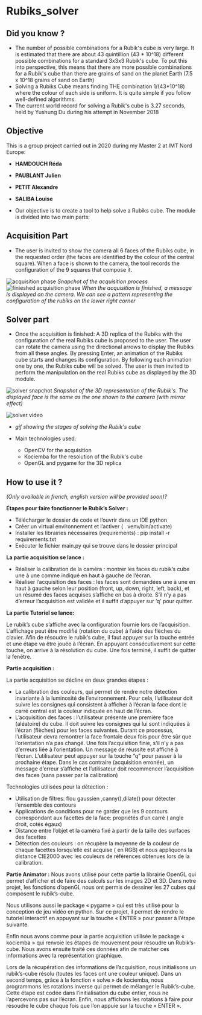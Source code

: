 # Rubiks_solver
## Did you know ? 
- The number of possible combinations for a Rubik's cube is very large. It is estimated that there are about 43 quintillion (43 * 10^18) different possible combinations for a standard 3x3x3 Rubik's cube. To put this into perspective, this means that there are more possible combinations for a Rubik's cube than there are grains of sand on the planet Earth (7.5 x 10^18 grains of sand on Earth)
- Solving a Rubiks Cube means finding THE combination 1/(43*10^18) where the colour of each side is uniform. It is quite simple if you follow well-defined algorithms.
- The current world record for solving a Rubik's cube is 3.27 seconds, held by Yushung Du during his attempt in November 2018
## Objective
This is a group project carried out in 2020 during my Master 2 at IMT Nord Europe: 
- **HAMDOUCH Réda**
- **PAUBLANT Julien**
- **PETIT Alexandre**
- **SALIBA Louise**

- Our objective is to create a tool to help solve a Rubiks cube. The module is divided into two main parts: 
## Acquisition Part
- The user is invited to show the camera all 6 faces of the Rubiks cube, in the requested order (the faces are identified by the colour of the central square). When a face is shown to the camera, the tool records the configuration of the 9 squares that compose it.


![acquisition phase](readme_imgs/acquisiton.png)
*Snapchot of the acquisition process*
![finieshed acquisition phase](readme_imgs/patron.png)
*When the acquisition is finished, a message is displayed on the camera. We can see a pattern representing the configuration of the rubiks on the lower right corner*

## Solver part
- Once the acquisition is finished: A 3D replica of the Rubiks with the configuration of the real Rubiks cube is proposed to the user. The user can rotate the camera using the directional arrows to display the Rubiks from all these angles. By pressing Enter, an animation of the Rubiks cube starts and changes its configuration. By following each animation one by one, the Rubiks cube will be solved. The user is then invited to perform the manipulation on the real Rubiks cube as displayed by the 3D module.

![solver snapchot](readme_imgs/solver.png)
*Snapshot of the 3D representation of the Rubik's. The displayed face is the same as the one shown to the camera (with mirror effect)*

![solver video](readme_imgs/solving2.gif)

- *gif showing the stages of solving the Rubik's cube*


- Main technologies used: 
    - OpenCV for the acquisition 
    - Kociemba for the resolution of the Rubik's cube
    - OpenGL and pygame for the 3D replica








## How to use it ?
*(Only available in french, english version will be provided soon)?*

**Étapes pour faire fonctionner le Rubik’s Solver :**

- Télécharger le dossier de code et l’ouvrir dans un IDE python
- Créer un virtual environnement et l’activer ( . venv/bin/activate)
- Installer les librairies nécessaires (requirements) : pip install -r requirements.txt
- Exécuter le fichier main.py qui se trouve dans le dossier principal 

**La partie acquisition se lance :**

- Réaliser la calibration de la caméra : montrer les faces du rubik’s cube une à une comme indiqué en haut à gauche de l’écran. 
- Réaliser l’acquisition des faces : les faces sont demandées une à une en haut à gauche selon leur position (front, up, down, right, left, back), et un résumé des faces acquises s’affiche en bas à droite. S’il n’y a pas d’erreur l’acquisition est validée et il suffit d’appuyer sur ‘q’ pour quitter. 

**La partie Tutoriel se lance:** 

Le rubik’s cube s’affiche avec la configuration fournie lors de l’acquisition. L’affichage peut être modifié (rotation du cube) à l’aide des flèches du clavier. 
Afin de résoudre le rubik’s cube, il faut appuyer sur la touche entrée et une étape va être jouée à l’écran. En appuyant consécutivement sur cette touche, on arrive à la résolution du cube. 
Une fois terminé, il suffit de quitter la fenêtre. 

**Partie acquisition :**

La partie acquisition se décline en deux grandes étapes : 
-	La calibration des couleurs, qui permet de rendre notre détection invariante à la luminosité de l’environnement. Pour cela, l’utilisateur doit suivre les consignes qui consistent à afficher à l’écran la face dont le carré central est la couleur indiquée en haut de l’écran.
-	L’acquisition des faces : l’utilisateur présente une première face (aléatoire) du cube. Il doit suivre les consignes qui lui sont indiquées à l’écran (flèches) pour les faces suivantes. Durant ce processus, l’utilisateur devra remontrer la face frontale deux fois pour être sûr que l’orientation n’a pas changé.
Une fois l’acquisition finie, s’il n’y a pas d’erreurs liée à l’orientation. Un message de réussite est affiché à l’écran. L’utilisateur peut appuyer sur la touche “q” pour passer à la prochaine étape. Dans le cas contraire (acquisition erronée), un message d’erreur s’affiche et l’utilisateur doit recommencer l’acquisition des faces (sans passer par la calibration)

Technologies utilisées pour la détection : 
-	Utilisation de filtres: flou gaussien ,canny(),dilate() pour détecter l’ensemble des contours
-	Applications de conditions pour ne garder que les 9 contours correspondant aux facettes de la face:  propriétés d’un carré ( angle droit, cotés égaux) 
-	Distance entre l’objet et la caméra fixé à partir de la taille des surfaces des facettes
-	Détection des couleurs : on récupère la moyenne de la couleur de chaque facettes lorsqu’elle est acquise ( en RGB) et nous appliquons la distance CIE2000 avec les couleurs de références obtenues lors de la calibration.

 **Partie Animator :**
Nous avons utilisé pour cette partie la librairie OpenGL qui permet d’afficher et de faire des calculs sur les images 2D et 3D. Dans notre projet, les fonctions d’openGL nous ont permis de dessiner les 27 cubes qui composent le rubik’s-cube. 

Nous utilisons aussi le package « pygame » qui est très utilisé pour la conception de jeu vidéo en python. Sur ce projet, il permet de rendre le tutoriel interactif en appuyant sur la touche « ENTER » pour passer à l’étape suivante.  

Enfin nous avons comme pour la partie acquisition utilisée le package « kociemba » qui renvoie les étapes de mouvement pour résoudre un Rubik’s-cube. Nous avons ensuite traité ces données afin de matcher ces informations avec la représentation graphique.


Lors de la récupération des informations de l’acquisition, nous initialisons un rubik’s-cube résolu (toutes les faces ont une couleur unique). 
Dans un second temps, grâce à la fonction « solve » de kociemba, nous programmons les rotations inverse qui permet de mélanger le Rubik’s-cube. Cette étape est codée dans l’initialisation du cube entier, nous ne l’apercevons pas sur l’écran.
Enfin, nous affichons les rotations à faire pour résoudre le cube chaque fois que l’on appuie sur la touche « ENTER ».